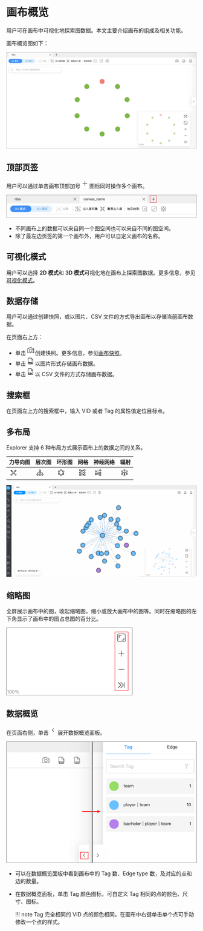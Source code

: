 # 画布概览

用户可在画布中可视化地探索图数据。本文主要介绍画布的组成及相关功能。

画布概览图如下：

![canvas](../figs/canvas-overview.png)

## 顶部页签

用户可以通过单击画布顶部加号![canvas_tab](../figs/list-add.png)图标同时操作多个画布。

![canvas_overview](../figs/canvas-graphspace.png)

- 不同画布上的数据可以来自同一个图空间也可以来自不同的图空间。
- 除了最左边页签的第一个画布外，用户可以自定义画布的名称。

## 可视化模式

用户可以选择 **2D 模式**和 **3D 模式**可视化地在画布上探索图数据。更多信息，参见[可视化模式](visualization-mode.md)。

## 数据存储

用户可以通过创建快照，或以图片、CSV 文件的方式导出画布以存储当前画布数据。

在页面右上方：

- 单击![snapshot](../figs/graph-snapshot.png)创建快照。更多信息，参见[画布快照](canvas-snapshot.md)。
- 单击![PNG](../figs/topbar-exportPNG.png)以图片形式存储画布数据。
- 单击![CSV](../figs/topbar-exportCSV.png)以 CSV 文件的方式存储画布数据。


## 搜索框

在页面左上方的搜索框中，输入 VID 或者 Tag 的属性值定位目标点。

## 多布局

Explorer 支持 6 种布局方式展示画布上的数据之间的关系。

| 力导向图 | 层次图 | 环形图 | 网格  | 神经网络 | 辐射  |
| -------- | ------ | ------ | ----- | -------- | ----- |
| ![graphView](../figs/Thumbnail-graphView.png)    | ![treeView](../figs/Thumbnail-treeView.png)  | ![sphereView](../figs/Thumbnail-sphereView.png)  | ![grid](../figs/Thumbnail-Grid.png) | ![neural](../figs/Thumbnail-neuralNetwork.png)    | ![radial](../figs/Thumbnail-Radial.png) |

![layouts](../figs/layout.gif)

## 缩略图

全屏展示画布中的图，收起缩略图，缩小或放大画布中的图等。同时在缩略图的左下角显示了画布中的图占总图的百分比。

![](../figs/thumbnail.png)

## 数据概览

在页面右侧，单击![list-left](../figs/list-left.png)展开数据概览面板。

![dataView](../figs/dataview.png)

- 可以在数据概览面板中看到画布中的 Tag 数、Edge type 数，及对应的点和边的数量。
- 在数据概览面板，单击 Tag 颜色图标，可自定义 Tag 相同的点的颜色、尺寸、图标。

  !!! note
        Tag 完全相同的 VID 点的颜色相同。在画布中右键单击单个点可手动修改一个点的样式。
